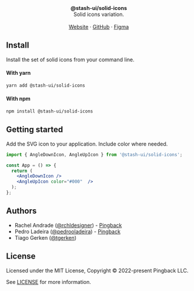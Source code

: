 <div align="center"><strong>@stash-ui/solid-icons</strong></div>
<div align="center">Solid icons variation.</div>
<br />
<div align="center">
<a href="https://icons.stash-ui.com">Website</a> 
<span> · </span>
<a href="https://github.com/stash-ui/icons">GitHub</a> 
<span> · </span>
<a href="https://www.figma.com/file/X5DiJzGRQXCyEfBqocT235/%5BPb%5D-Icons-1.0-%E2%9C%85?node-id=0%3A1">Figma</a>
</div>

## Install

Install the set of solid icons from your command line.

#### With yarn

```sh
yarn add @stash-ui/solid-icons
```

#### With npm

```sh
npm install @stash-ui/solid-icons
```

## Getting started

Add the SVG icon to your application. Include color where needed.

```jsx
import { AngleDownIcon, AngleUpIcon } from '@stash-ui/solid-icons';

const App = () => {
  return (
    <AngleDownIcon />
    <AngleUpIcon color="#000"  />
  );
};
```

## Authors

- Rachel Andrade ([@rchldesigner](https://twitter.com/rchldesigner)) - [Pingback](https://pingback.com)
- Pedro Ladeira ([@pedrooladeira](https://twitter.com/pedrooladeira)) - [Pingback](https://pingback.com)
- Tiago Gerken ([@tgerken](https://twitter.com/tgerken))

## License

Licensed under the MIT License, Copyright © 2022-present Pingback LLC.

See [LICENSE](./LICENSE) for more information.
